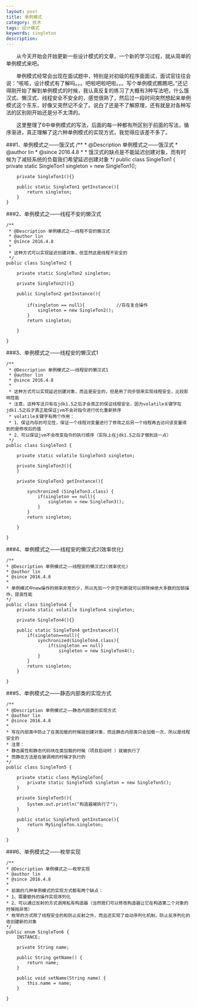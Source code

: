 ```yaml
---
layout: post
title: 单例模式
category: 技术
tags: 设计模式
keywords: singleton
description: 
---
```


　　从今天开始会开始更新一些设计模式的文章，一个新的学习过程，就从简单的单例模式来吧。

　　单例模式经常会出现在面试题中，特别是对初级的程序面面试，面试官往往会说：“咳咳，设计模式有了解吗。。。吧啦吧啦吧啦。。。写个单例模式瞧瞧吧。”还记得刚开始了解到单例模式的时候，我认真反复的练习了大概有3种写法吧，什么饿汉式、懒汉式、线程安全不安全的，感觉很熟了，然后过一段时间突然想起来单例模式这个东东，好像又突然记不全了。说白了还是不了解原理，还有就是对各种写法的区别刚开始还是分不太清的。

　　这里整理了6中单例模式的写法，后面的每一种都有所区别于前面的写法，循序渐进，真正理解了这六种单例模式的实现方式，我觉得应该差不多了。

###1、单例模式之——饿汉式
	/**
	 * @Description 单例模式之——饿汉式
	 * @author lin
	 * @since 2016.4.8
	 * 
	 * 饿汉式的缺点是不能延迟创建对象，而有时候为了减轻系统的负载我们希望延迟创建对象
	 */
	public class SingleTon1 {
		private static SingleTon1 singleton = new SingleTon1();
		
		private SingleTon1(){}
		
		public static SingleTon1 getInstance(){
			return singleton;
		}
	}

###2、单例模式之——线程不安的懒汉式

	/**
	 * @Description 单例模式之——线程不安的懒汉式
	 * @author lin
	 * @since 2016.4.8
	 * 
	 * 这种方式可以实现延迟创建对象，但显然这是线程不安全的
	 */
	public class SingleTon2 {
	
		private static SingleTon2 singleton;
		
		private SingleTon2(){}
		
		public SingleTon2 getInstance(){
			
			if(singleton == null){            //存在复合操作
				singleton = new SingleTon2();
			}
			return singleton;
			
		}
			
	}

###3、单例模式之——线程安的懒汉式1

	/**
	 * @Description 单例模式之——线程安的懒汉式1
	 * @author lin
	 * @since 2016.4.8
	 * 
	 * 这种方式可以实现延迟创建对象，而且是安全的，但是用了同步锁来实现线程安全，比较影响性能
	 * 注意，这种写法只有在jdk1.5之后才会真正的保证线程安全，因为volatile关键字在jdk1.5之后才真正能保证jvm不会对指令进行优化重新排序
	 * volatile关键字有两个作用：
	 * 1、保证内存的可见性，保证一个线程对变量进行了修改之后另一个线程再去访问该变量得到的是修改后的值
	 * 2、可以保证jvm不会改变指令的执行顺序（实际上在jdk1.5之后才做到这一点）
	 */
	public class SingleTon3 {
		
		private static volatile SingleTon3 singleton;
		
		private SingleTon3(){
		}
		
		private SingleTon3 getInstance(){
			
			synchronized (SingleTon3.class) {
				if(singleton == null){
					singleton = new SingleTon3();
				}
			}
			return singleton;
			
		}
		
	}

###4、单例模式之——线程安的懒汉式2(效率优化)

	/**
	* @Description 单例模式之——线程安的懒汉式2(效率优化)
	* @author lin
	* @since 2016.4.8
	* 
	* 单例模式中new操作的频率非常的少，所以先加一个非空判断就可以排除掉绝大多数的加锁操作，提高性能
	*/
	public class SingleTon4 {
		private static volatile SingleTon4 singleton;
		
		private SingleTon4(){}
		
		public static SingleTon4 getInstance(){
			if(singleton==null){
				synchronized(SingleTon4.class){
					if(singleton == null)
						singleton = new SingleTon4();
				}
			}
			return singleton;
		}
		
	}

###5、单例模式之——静态内部类的实现方式

	/**
	* @Description 单例模式之——静态内部类的实现方式
	* @author lin
	* @since 2016.4.8
	* 
	* 写在内部类中防止了在类加载的时候就创建对象，而且静态内部类只会加载一次，所以是线程安全的
	* 注意：
	* 静态属性和静态代码块在类加载的时候（项目启动时 ）就被执行了
	* 而静态方法是在被调用的时候才执行的
	*/
	public class SingleTon5 {
	
		private static class MySingleTon{
			private static SingleTon5 singleton = new SingleTon5();
		}
		
		private SingleTon5(){
			System.out.println("构造器被执行了");
		}
		
		public static SingleTon5 getInstance(){
			return MySingleTon.singleton;
		}
		
	}

###6、单例模式之——枚举实现

	/**
	* @Description 单例模式之——枚举实现
	* @author lin
	* @since 2016.4.8
	* 
	* 前面的几种单例模式的实现方式都有两个缺点：
	* 1、需要额外的操作实现序列化
	* 2、可以通过反射的方式调用私有构造器（当然我们可以修改构造器让它在构造第二个对象的时候抛异常）
	* 枚举的方式除了线程安全的和防止反射之外，而且还实现了自动序列化机制，防止反序列化的收创建新的对象
	*/
	public enum SingleTon6 {
		INSTANCE;
		
		private String name;
	
		public String getName() {
			return name;
		}
	
		public void setName(String name) {
			this.name = name;
		}
		
	}

